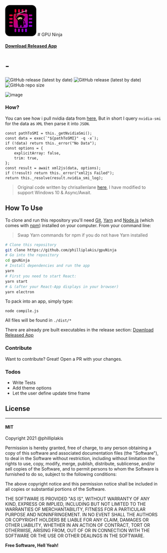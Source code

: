 <img src="https://raw.githubusercontent.com/philliplakis/gpuNinja/master/public/gpuninja_logo.png" width="100">
# GPU Ninja

#### [Download Released App](https://github.com/philliplakis/gpuNinja/releases)

# -

![GitHub release (latest by date)](https://img.shields.io/github/v/release/philliplakis/gpuNinja)
![GitHub release (latest by date)](https://img.shields.io/github/downloads/philliplakis/gpuNinja/latest/total)
![GitHub repo size](https://img.shields.io/github/repo-size/philliplakis/gpuNinja)

![image](https://i.imgur.com/Kh83CBHl.png)

### How?

You can see how i pull nvidia data from [here](https://github.com/philliplakis/gpuNinja/blob/master/src/classes/index.js), But in short I query `nvidia-smi` for the data as `XML` then parse it into `JSON`.

```JS
const pathToSMI = this._getNvidiaSmi();
const data = exec(`"${pathToSMI}" -q -x`);
if (!data) return this._error("No Data");
const options = {
    explicitArray: false,
    trim: true,
};
const result = await xml2js(data, options);
if (!result) return this._error("xml2js Failed");
return this._resolve(result.nvidia_smi_log);
```

> Original code written by chrisallenlane [here](https://www.npmjs.com/package/node-nvidia-smi), I have modified to support Windows 10 & Async/Await.

## How To Use

To clone and run this repository you'll need [Git](https://git-scm.com), [Yarn](https://yarnpkg.com) and [Node.js](https://nodejs.org/en/download/) (which comes with [npm](https://www.npmjs.com/)) installed on your computer. From your command line:

> Swap Yarn commands for npm if you do not have Yarn installed

```bash
# Clone this repository
git clone https://github.com/philliplakis/gpuNinja
# Go into the repository
cd gpuNinja
# Install dependencies and run the app
yarn
# First you need to start React:
yarn start
# & (after your React-App displays in your browser)
yarn electron
```

To pack into an app, simply type:

```shell
node compile.js
```

All files will be found in `./dist/*`

There are already pre built executables in the release section: [Download Released App](https://github.com/philliplakis/gpuNinja/releases)

### Contribute

Want to contribute? Great! Open a PR with your changes.

### Todos

- Write Tests
- Add theme options
- Let the user define update time frame

## License

---

#### MIT

Copyright 2021 @philliplakis

Permission is hereby granted, free of charge, to any person obtaining a copy of this software and associated documentation files (the "Software"), to deal in the Software without restriction, including without limitation the rights to use, copy, modify, merge, publish, distribute, sublicense, and/or sell copies of the Software, and to permit persons to whom the Software is furnished to do so, subject to the following conditions:

The above copyright notice and this permission notice shall be included in all copies or substantial portions of the Software.

THE SOFTWARE IS PROVIDED "AS IS", WITHOUT WARRANTY OF ANY KIND, EXPRESS OR IMPLIED, INCLUDING BUT NOT LIMITED TO THE WARRANTIES OF MERCHANTABILITY, FITNESS FOR A PARTICULAR PURPOSE AND NONINFRINGEMENT. IN NO EVENT SHALL THE AUTHORS OR COPYRIGHT HOLDERS BE LIABLE FOR ANY CLAIM, DAMAGES OR OTHER LIABILITY, WHETHER IN AN ACTION OF CONTRACT, TORT OR OTHERWISE, ARISING FROM, OUT OF OR IN CONNECTION WITH THE SOFTWARE OR THE USE OR OTHER DEALINGS IN THE SOFTWARE.

**Free Software, Hell Yeah!**
